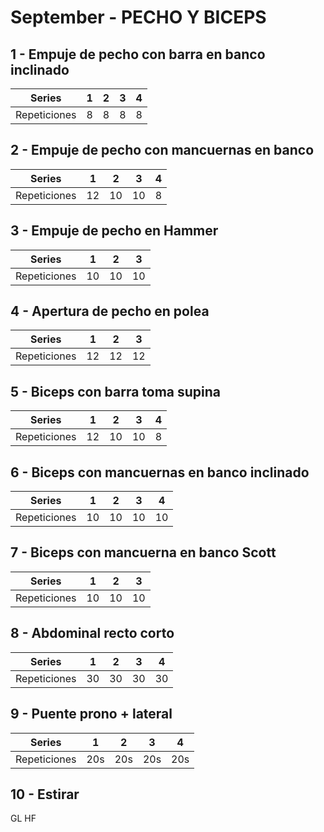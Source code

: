 # September - PECHO Y BICEPS

## 1 - Empuje de pecho con barra en banco inclinado
| Series | 1 | 2 | 3 | 4 |
|----------|----------|----------|----------|----------|
| Repeticiones | 8 | 8 | 8 | 8 |
## 2 - Empuje de pecho con mancuernas en banco 
| Series | 1 | 2 | 3 | 4 |
|----------|----------|----------|----------|----------|
| Repeticiones | 12 | 10 | 10 | 8 |
## 3 - Empuje de pecho en Hammer
| Series | 1 | 2 | 3 |
|----------|----------|----------|----------|
| Repeticiones | 10 | 10 | 10 |
## 4 - Apertura de pecho en polea
| Series | 1 | 2 | 3 |
|----------|----------|----------|----------|
| Repeticiones | 12 | 12 | 12 |
## 5 - Biceps con barra toma supina
| Series | 1 | 2 | 3 | 4 |
|----------|----------|----------|----------|----------|
| Repeticiones | 12 | 10 | 10 | 8 |
## 6 - Biceps con mancuernas en banco inclinado
| Series | 1 | 2 | 3 | 4 |
|----------|----------|----------|----------|----------|
| Repeticiones | 10 | 10 | 10 | 10 |
## 7 - Biceps con mancuerna en banco Scott
| Series | 1 | 2 | 3 |
|----------|----------|----------|----------|
| Repeticiones | 10 | 10 | 10 |
## 8 - Abdominal recto corto
| Series | 1 | 2 | 3 | 4 |
|----------|----------|----------|----------|----------|
| Repeticiones | 30 | 30 | 30 | 30 |
## 9 - Puente prono + lateral
| Series | 1 | 2 | 3 | 4 |
|----------|----------|----------|----------|----------|
| Repeticiones | 20s | 20s | 20s | 20s |
## 10 - Estirar
GL HF
